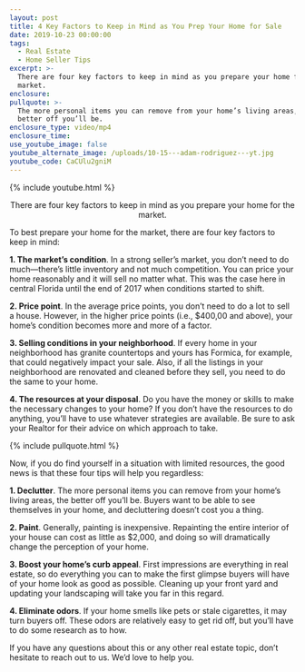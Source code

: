 ```yaml
---
layout: post
title: 4 Key Factors to Keep in Mind as You Prep Your Home for Sale
date: 2019-10-23 00:00:00
tags:
  - Real Estate
  - Home Seller Tips
excerpt: >-
  There are four key factors to keep in mind as you prepare your home for the
  market.
enclosure:
pullquote: >-
  The more personal items you can remove from your home’s living areas, the
  better off you’ll be.
enclosure_type: video/mp4
enclosure_time:
use_youtube_image: false
youtube_alternate_image: /uploads/10-15---adam-rodriguez---yt.jpg
youtube_code: CaCUlu2gniM
---
```


{% include youtube.html %}

<center>There are four key factors to keep in mind as you prepare your home for the market.</center>

To best prepare your home for the market, there are four key factors to keep in mind:

**1\. The market’s condition**. In a strong seller’s market, you don’t need to do much—there’s little inventory and not much competition. You can price your home reasonably and it will sell no matter what. This was the case here in central Florida until the end of 2017 when conditions started to shift.

**2\. Price point**. In the average price points, you don’t need to do a lot to sell a house. However, in the higher price points (i.e., $400,00 and above), your home’s condition becomes more and more of a factor.

**3\. Selling conditions in your neighborhood**. If every home in your neighborhood has granite countertops and yours has Formica, for example, that could negatively impact your sale. Also, if all the listings in your neighborhood are renovated and cleaned before they sell, you need to do the same to your home.

**4\. The resources at your disposal**. Do you have the money or skills to make the necessary changes to your home? If you don’t have the resources to do anything, you’ll have to use whatever strategies are available. Be sure to ask your Realtor for their advice on which approach to take.

{% include pullquote.html %}

Now, if you do find yourself in a situation with limited resources, the good news is that these four tips will help you regardless:

**1\. Declutter**. The more personal items you can remove from your home’s living areas, the better off you’ll be. Buyers want to be able to see themselves in your home, and decluttering doesn’t cost you a thing.

**2\. Paint**. Generally, painting is inexpensive. Repainting the entire interior of your house can cost as little as $2,000, and doing so will dramatically change the perception of your home.

**3\. Boost your home’s curb appeal**. First impressions are everything in real estate, so do everything you can to make the first glimpse buyers will have of your home look as good as possible. Cleaning up your front yard and updating your landscaping will take you far in this regard.

**4\. Eliminate odors**. If your home smells like pets or stale cigarettes, it may turn buyers off. These odors are relatively easy to get rid off, but you’ll have to do some research as to how.

If you have any questions about this or any other real estate topic, don’t hesitate to reach out to us. We’d love to help you.